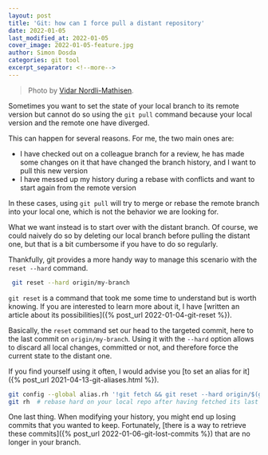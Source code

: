 ```yaml
---
layout: post
title: 'Git: how can I force pull a distant repository'
date: 2022-01-05
last_modified_at: 2022-01-05
cover_image: 2022-01-05-feature.jpg
author: Simon Dosda
categories: git tool
excerpt_separator: <!--more-->
---
```


> Photo by [Vidar Nordli-Mathisen](https://unsplash.com/@vidarnm).

Sometimes you want to set the state of your local branch to its remote version but cannot do so using the `git pull` command because your local version and the remote one have diverged.

<!--more-->

This can happen for several reasons. 
For me, the two main ones are:

- I have checked out on a colleague branch for a review, he has made some changes on it that have changed the branch history, and I want to pull this new version
- I have messed up my history during a rebase with conflicts and want to start again from the remote version

In these cases, using `git pull` will try to merge or rebase the remote branch into your local one, which is not the behavior we are looking for.

What we want instead is to start over with the distant branch. Of course, we could naively do so by deleting our local branch before pulling the distant one, but that is a bit cumbersome if you have to do so regularly.

Thankfully, git provides a more handy way to manage this scenario with the `reset --hard` command.

```bash
 git reset --hard origin/my-branch
```

`git reset` is a command that took me some time to understand but is worth knowing.
If you are interested to learn more about it, I have [written an article about its possibilities]({% post_url 2022-01-04-git-reset %}).

Basically, the `reset` command set our head to the targeted commit, here to the last commit on `origin/my-branch`. 
Using it with the `--hard` option allows to discard all local changes, committed or not, and therefore force the current state to the distant one.

If you find yourself using it often, I would advise you [to set an alias for it]({% post_url 2021-04-13-git-aliases.html %}).

```bash
git config --global alias.rh '!git fetch && git reset --hard origin/$(git rev-parse --abbrev-ref HEAD)'
git rh  # rebase hard on your local repo after having fetched its last state
``` 

One last thing. When modifying your history, you might end up losing commits that you wanted to keep. Fortunately, [there is a way to retrieve these commits]({% post_url 2022-01-06-git-lost-commits %}) that are no longer in your branch.
